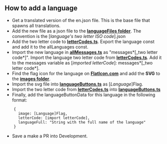 ## How to add a language

- Get a translated version of the en.json file. This is the base file that spawns all translations.
- Add the new file as a json file to the **[languageFiles folder](./languageFiles)**. The convention is the [_language's two letter ISO code_].json
- Add the two letter code to **[letterCodes.ts](./letterCodes.ts)**. Export the language const and add it to the allLanguages const.
- Import the new language in **[allMessages.ts](./allMessages.ts)** as "messages*[\_two letter code*]". Import the language two letter code from **[letterCodes.ts](./letterCodes.ts)**. Add it to the messages variable as [_imported letterCode_]: messages*[\_two letter code*].
- Find the flag icon for the language on **[FlatIcon.com](https://www.flaticon.com/search?word=flags%20circle)** and add the **SVG** to the **[images folder](../images)**.
- Import the svg file into **[languageButtons.ts](./languageButtons.ts)** as [_Language_]Flag.
- Import the two letter code from **[letterCodes.ts](./letterCodes.ts)** into **[languageButtons.ts](./languageButtons.ts)**
- Finally, add the languageButtonData for this language in the following format:

```
    {
      image: [Language]Flag,
      letterCode: [import letterCode],
      languageFull: "String with the full name of the language"
    }
```

- Save a make a PR into Development.
